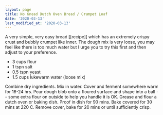 ```yaml
---
layout: page
title: No Knead Dutch Oven Bread / Crumpet Loaf
date: '2020-03-13'
last_modified_at: '2020-03-13'
---
```


A very simple, very easy bread [[recipe]] which has an extremely crispy crust and bubbly crumpet like inner. The dough mix is very loose, you may feel like there is too much water but I urge you to try this first and then adjust to your preference.

* 3 cups flour
* 1 tspn salt
* 0.5 tspn yeast
* 1.5 cups lukewarm water (loose mix)

Combine dry ingredients. Mix in water. Cover and ferment somewhere warm for 18-24 hrs. Pour dough blob onto a floured surface and shape into a ball -- some extra flour on outside to help you handle it is OK. Grease and flour a dutch oven or baking dish. Proof in dish for 90 mins. Bake covered for 30 mins at 220 C. Remove cover, bake for 20 mins or until sufficiently crisp.
